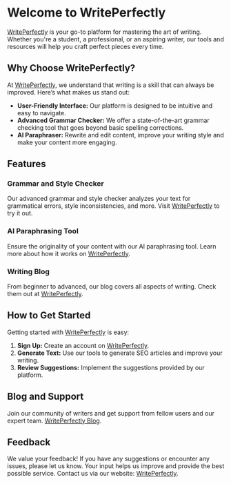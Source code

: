 # Welcome to WritePerfectly

[WritePerfectly](https://writeperfectly.com) is your go-to platform for mastering the art of writing. Whether you're a student, a professional, or an aspiring writer, our tools and resources will help you craft perfect pieces every time.

## Why Choose WritePerfectly?

At [WritePerfectly](https://writeperfectly.com), we understand that writing is a skill that can always be improved. Here’s what makes us stand out:

- **User-Friendly Interface:** Our platform is designed to be intuitive and easy to navigate.
- **Advanced Grammar Checker:** We offer a state-of-the-art grammar checking tool that goes beyond basic spelling corrections.
- **AI Paraphraser:** Rewrite and edit content, improve your writing style and make your content more engaging.

## Features

### Grammar and Style Checker

Our advanced grammar and style checker analyzes your text for grammatical errors, style inconsistencies, and more. Visit [WritePerfectly](https://writeperfectly.com) to try it out.

### AI Paraphrasing Tool

Ensure the originality of your content with our AI paraphrasing tool. Learn more about how it works on [WritePerfectly](https://writeperfectly.com).

### Writing Blog

From beginner to advanced, our blog covers all aspects of writing. Check them out at [WritePerfectly](https://writeperfectly.com/blog).

## How to Get Started

Getting started with [WritePerfectly](https://writeperfectly.com) is easy:

1. **Sign Up:** Create an account on [WritePerfectly](https://writeperfectly.com).
2. **Generate Text:** Use our tools to generate SEO articles and improve your writing.
3. **Review Suggestions:** Implement the suggestions provided by our platform.

## Blog and Support

Join our community of writers and get support from fellow users and our expert team. [WritePerfectly Blog](https://writeperfectly.com/blog).

## Feedback

We value your feedback! If you have any suggestions or encounter any issues, please let us know. Your input helps us improve and provide the best possible service. Contact us via our website: [WritePerfectly](https://writeperfectly.com).

